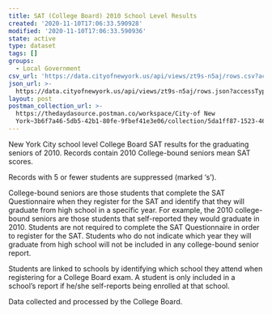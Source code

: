 ```yaml
---
title: SAT (College Board) 2010 School Level Results
created: '2020-11-10T17:06:33.590928'
modified: '2020-11-10T17:06:33.590936'
state: active
type: dataset
tags: []
groups:
  - Local Government
csv_url: 'https://data.cityofnewyork.us/api/views/zt9s-n5aj/rows.csv?accessType=DOWNLOAD'
json_url: >-
  https://data.cityofnewyork.us/api/views/zt9s-n5aj/rows.json?accessType=DOWNLOAD
layout: post
postman_collection_url: >-
  https://thedaydasource.postman.co/workspace/City-of New
  York~3b6f7a46-5db5-42b1-80fe-9fbef41e3e06/collection/5da1ff87-1523-4620-8128-65039d3add63
---
```

New York City school level College Board SAT results for the graduating seniors of 2010.  Records contain 2010 College-bound seniors mean SAT scores. 

Records with 5 or fewer students are suppressed (marked ‘s’). 

College-bound seniors are those students that complete the SAT Questionnaire when they register for the SAT and identify that they will graduate from high school in a specific year. For example, the 2010 college-bound seniors are those students that self-reported they would graduate in 2010. Students are not required to complete the SAT Questionnaire in order to register for the SAT. Students who do not indicate which year they will graduate from high school will not be included in any college-bound senior report.  

Students are linked to schools by identifying which school they attend when registering for a College Board exam. A student is only included in a school’s report if he/she self-reports being enrolled at that school. 

Data collected and processed by the College Board.
